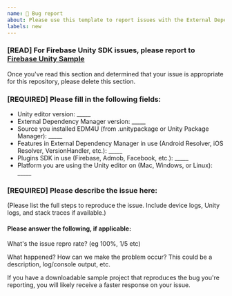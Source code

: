 ```yaml
---
name: 🐞 Bug report
about: Please use this template to report issues with the External Dependency Manager for Unity (EDM4U)
labels: new
---
```


<!-- DO NOT DELETE
validate_template=true
template_path=.github/ISSUE_TEMPLATE/issue.md
-->

### [READ] For Firebase Unity SDK issues, please report to [Firebase Unity Sample](https://github.com/firebase/quickstart-unity/issues/new/choose)

Once you've read this section and determined that your issue is appropriate for this repository, please delete this section.

### [REQUIRED] Please fill in the following fields:

  * Unity editor version: _____
  * External Dependency Manager version: _____
  * Source you installed EDM4U (from .unitypackage or Unity Package Manager): _____
  * Features in External Dependency Manager in use (Android Resolver, iOS Resolver, VersionHandler, etc.): _____
  * Plugins SDK in use (Firebase, Admob, Facebook, etc.): _____
  * Platform you are using the Unity editor on (Mac, Windows, or Linux): _____

### [REQUIRED] Please describe the issue here:
(Please list the full steps to reproduce the issue. Include device logs, Unity logs, and stack traces if available.)

#### Please answer the following, if applicable:
What's the issue repro rate? (eg 100%, 1/5 etc)

What happened? How can we make the problem occur?
This could be a description, log/console output, etc.

If you have a downloadable sample project that reproduces the bug you're reporting, you will
likely receive a faster response on your issue.
